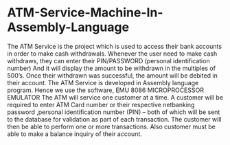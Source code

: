 # ATM-Service-Machine-In-Assembly-Language
The ATM Service is the project which is used to access their bank accounts in order to make cash withdrawals. Whenever the user need to make cash withdraws, they can enter their PIN/PASSWORD (personal identification number) And it will display the amount to be withdrawn in the multiples of 500’s. Once their withdrawn was successful, the amount will be debited in their account. The ATM Service is developed in Assembly language program. Hence we use the software, EMU 8086 MICROPROCESSOR EMULATOR The ATM will service one customer at a time. A customer will be required to enter ATM Card number or their respective netbanking password ,personal identification number (PIN) – both of which will be sent to the database for validation as part of each transaction. The customer will then be able to perform one or more transactions. Also customer must be able to make a balance inquiry of their account.
